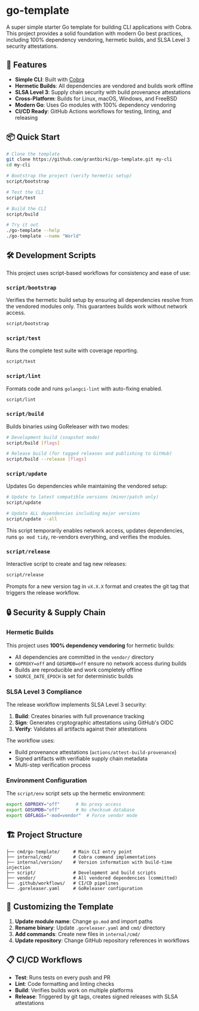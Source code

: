 # go-template

A super simple starter Go template for building CLI applications with Cobra. This project provides a solid foundation with modern Go best practices, including 100% dependency vendoring, hermetic builds, and SLSA Level 3 security attestations.

## 🚀 Features

- **Simple CLI**: Built with [Cobra](https://github.com/spf13/cobra)
- **Hermetic Builds**: All dependencies are vendored and builds work offline
- **SLSA Level 3**: Supply chain security with build provenance attestations
- **Cross-Platform**: Builds for Linux, macOS, Windows, and FreeBSD
- **Modern Go**: Uses Go modules with 100% dependency vendoring
- **CI/CD Ready**: GitHub Actions workflows for testing, linting, and releasing

## 📦 Quick Start

```bash
# Clone the template
git clone https://github.com/grantbirki/go-template.git my-cli
cd my-cli

# Bootstrap the project (verify hermetic setup)
script/bootstrap

# Test the CLI
script/test

# Build the CLI
script/build

# Try it out
./go-template --help
./go-template --name "World"
```

## 🛠️ Development Scripts

This project uses script-based workflows for consistency and ease of use:

### `script/bootstrap`

Verifies the hermetic build setup by ensuring all dependencies resolve from the vendored modules only. This guarantees builds work without network access.

```bash
script/bootstrap
```

### `script/test`

Runs the complete test suite with coverage reporting.

```bash
script/test
```

### `script/lint`

Formats code and runs `golangci-lint` with auto-fixing enabled.

```bash
script/lint
```

### `script/build`

Builds binaries using GoReleaser with two modes:

```bash
# Development build (snapshot mode)
script/build [flags]

# Release build (for tagged releases and publishing to GitHub)
script/build --release [flags]
```

### `script/update`

Updates Go dependencies while maintaining the vendored setup:

```bash
# Update to latest compatible versions (minor/patch only)
script/update

# Update ALL dependencies including major versions
script/update --all
```

This script temporarily enables network access, updates dependencies, runs `go mod tidy`, re-vendors everything, and verifies the modules.

### `script/release`

Interactive script to create and tag new releases:

```bash
script/release
```

Prompts for a new version tag in `vX.X.X` format and creates the git tag that triggers the release workflow.

## 🔒 Security & Supply Chain

### Hermetic Builds

This project uses **100% dependency vendoring** for hermetic builds:

- All dependencies are committed in the `vendor/` directory
- `GOPROXY=off` and `GOSUMDB=off` ensure no network access during builds
- Builds are reproducible and work completely offline
- `SOURCE_DATE_EPOCH` is set for deterministic builds

### SLSA Level 3 Compliance

The release workflow implements SLSA Level 3 security:

1. **Build**: Creates binaries with full provenance tracking
2. **Sign**: Generates cryptographic attestations using GitHub's OIDC
3. **Verify**: Validates all artifacts against their attestations

The workflow uses:

- Build provenance attestations (`actions/attest-build-provenance`)
- Signed artifacts with verifiable supply chain metadata
- Multi-step verification process

### Environment Configuration

The `script/env` script sets up the hermetic environment:

```bash
export GOPROXY="off"      # No proxy access
export GOSUMDB="off"      # No checksum database
export GOFLAGS="-mod=vendor"  # Force vendor mode
```

## 🏗️ Project Structure

```text
├── cmd/go-template/     # Main CLI entry point
├── internal/cmd/        # Cobra command implementations
├── internal/version/    # Version information with build-time injection
├── script/              # Development and build scripts
├── vendor/              # All vendored dependencies (committed)
├── .github/workflows/   # CI/CD pipelines
└── .goreleaser.yaml     # GoReleaser configuration
```

## 🔧 Customizing the Template

1. **Update module name**: Change `go.mod` and import paths
2. **Rename binary**: Update `.goreleaser.yaml` and `cmd/` directory
3. **Add commands**: Create new files in `internal/cmd/`
4. **Update repository**: Change GitHub repository references in workflows

## 📋 CI/CD Workflows

- **Test**: Runs tests on every push and PR
- **Lint**: Code formatting and linting checks
- **Build**: Verifies builds work on multiple platforms
- **Release**: Triggered by git tags, creates signed releases with SLSA attestations
